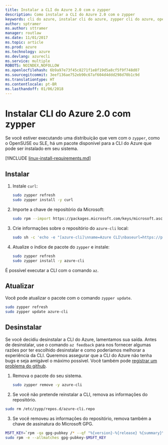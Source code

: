 ```yaml
---
title: Instalar a CLI do Azure 2.0 com o zypper
description: Como instalar a CLI do Azure 2.0 com o zypper
keywords: cli do azure, instalar cli do azure, zypper cli do azure, opensuse cli do azure, sle cli do azure
author: sptramer
ms.author: sttramer
manager: routlaw
ms.date: 11/01/2017
ms.topic: article
ms.prod: azure
ms.technology: azure
ms.devlang: azurecli
ms.service: multiple
ROBOTS: NOINDEX,NOFOLLOW
ms.openlocfilehash: 6b9a97e73f45c8271f1e8f19d5a8cf5f9f748d07
ms.sourcegitcommit: 3eef136ae752eb90c67af604d4ddd298d70b1c9d
ms.translationtype: HT
ms.contentlocale: pt-BR
ms.lasthandoff: 01/06/2018
---
```

# <a name="install-azure-cli-20-with-zypper"></a>Instalar CLI do Azure 2.0 com zypper

Se você estiver executando uma distribuição que vem com o `zypper`, como o OpenSUSE ou SLE, há um pacote disponível para a CLI do Azure que pode ser instalado em seu sistema.

[!INCLUDE [linux-install-requirements.md](includes/linux-install-requirements.md)]

## <a name="install"></a>Instalar

1. Instale `curl`:

   ```bash
   sudo zypper refresh
   sudo zypper install -y curl
   ```

2. Importe a chave de repositório da Microsoft:

   ```bash
   sudo rpm --import https://packages.microsoft.com/keys/microsoft.asc
   ```

3. Crie informações sobre o repositório do `azure-cli` local:

   ```bash
   sudo sh -c 'echo -e "[azure-cli]\nname=Azure CLI\nbaseurl=https://packages.microsoft.com/yumrepos/azure-cli\nenabled=1\ntype=rpm-md\ngpgcheck=1\ngpgkey=https://packages.microsoft.com/keys/microsoft.asc" > /etc/zypp/repos.d/azure-cli.repo'
   ```

4. Atualize o índice de pacote do `zypper` e instale:

   ```bash
   sudo zypper refresh
   sudo zypper install -y azure-cli
   ```

É possível executar a CLI com o comando `az`.

## <a name="update"></a>Atualizar

Você pode atualizar o pacote com o comando `zypper update`.

```bash
sudo zypper refresh
sudo zypper update azure-cli
```

## <a name="uninstall"></a>Desinstalar

Se você decidiu desinstalar a CLI do Azure, lamentamos sua saída. Antes de desinstalar, use o comando `az feedback` para nos fornecer algumas razões por ter escolhido desinstalar e como poderíamos melhorar a experiência da CLI. Queremos assegurar que a CLI do Azure não tenha bugs e seja amigável o máximo possível. Você também pode [registrar um problema do github](https://github.com/Azure/azure-cli/issues).

1. Remova o pacote do seu sistema.

    ```bash
    sudo zypper remove -y azure-cli
    ```

2. Se você não pretende reinstalar a CLI, remova as informações do repositório.

  ```bash
  sudo rm /etc/zypp/repos.d/azure-cli.repo
  ```

3. Se você removeu as informações do repositório, remova também a chave de assinatura do Microsoft GPG.

  ```bash
  MSFT_KEY=`rpm -qa gpg-pubkey /* --qf "%{version}-%{release} %{summary}\n" | grep Microsoft | awk '{print $1}'`
  sudo rpm -e --allmatches gpg-pubkey-$MSFT_KEY
  ```

